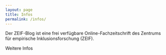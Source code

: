 ```yaml
---
layout: page
title: Infos
permalink: /infos/
---
```


Der ZEIF-Blog ist eine frei verfügbare Online-Fachzeitschrift des Zentrums für empirische Inklusionsforschung (ZEIF).

Weitere Infos